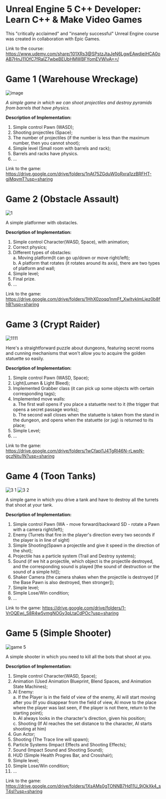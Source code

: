 # Unreal Engine 5 C++ Developer: Learn C++ & Make Video Games
This "critically acclaimed" and "insanely successful" Unreal Engine course was created in collaboration with Epic Games.

Link to the course: https://www.udemy.com/share/101XRs3@SPstzJtaJeN6LgwEAwdieiHCA0oAB7HnJ11OfC7fRaIZ7wbeBEUbHMWBFYomEVWlvA==/

# Game 1 (Warehouse Wreckage)
![image](https://github.com/Nazar-1k/Unreal_Engine_5_Curs-1/assets/82716260/1769e4e5-5158-41f2-b774-1e1160ec6469)

_A simple game in which we can shoot projectiles and destroy pyramids from barrels that have physics._

**Description of Implementation:**
1. Simple control Pawn (WASD);
2. Shooting projectiles (Space);
3. The number of projectiles (if the number is less than the maximum number, then you cannot shoot);
4. Simple level (Small room with barrels and rack);
5. Barrels and racks have physics.
6. ...

Link to the game: https://drive.google.com/drive/folders/1nAt75ZGduW0oRxra1zzBRFHT-gjMqymT?usp=sharing

# Game 2 (Obstacle Assault)
![1](https://github.com/Nazar-1k/Unreal_Engine_5_Curs-1/assets/82716260/e5c61ebd-5e39-48a4-97f6-c2f38db9651c)

A simple platformer with obstacles.

**Description of Implementation:**
1. Simple control Сharacter(WASD, Space), with animation;
2. Сorrect physics;
3. Different types of obstacles:  
    a. Moving platform(It can go up/down or move right/left);  
    b. A platform that rotates (it rotates around its axis), there are two types of platform and wall;  
4.  Simple level;
5.  Final prize.
6. ...

Link to the game: https://drive.google.com/drive/folders/1HhX0zoqq1nmFf_XwltvklmLjez0b8fhB?usp=sharing

# Game 3 (Crypt Raider)
![1111](https://github.com/Nazar-1k/Unreal_Engine_5_Curs-1/assets/82716260/dcfb8030-d79f-464b-99f1-70f8948e9248)

Here's a straightforward puzzle about dungeons, featuring secret rooms and cunning mechanisms that won't allow you to acquire the golden statuette so easily.

**Description of Implementation:**
1. Simple control Pawn (WASD, Space);  
2. Light(Lumen & Light Bleed);  
3. Implemented Grabber class (it can pick up some objects with certain corresponding tags);  
4. Implemented move walls:  
       a. The first wall opens if you place a statuette next to it (the trigger that opens a secret passage works);  
       b. The second wall closes when the statuette is taken from the stand in the dungeon, and opens when the statuette (or jug) is returned to its place;  
6. Simple Level;  
8. ...

Link to the game: https://drive.google.com/drive/folders/1wCfapl1J4TgRI46N-rLwpN-gczNitu1N?usp=sharing

# Game 4 (Toon Tanks)
![3 1](https://github.com/Nazar-1k/Unreal_Engine_5_Curs-1/assets/82716260/81b427dc-5af7-458a-9718-b247f6289249)
![3 2](https://github.com/Nazar-1k/Unreal_Engine_5_Curs-1/assets/82716260/0ba03d52-f285-49aa-9607-e226c0ac5b87)

A simple game in which you drive a tank and have to destroy all the turrets that shoot at your tank.

**Description of Implementation:**
1. Simple control Pawn (WA - move forward/backward SD - rotate a Pawn with a camera right/left);
2. Enemy (Turrets that fire in the player's direction every two seconds if the player is in line of sight)
3. Simple Shooting(Spawn a projectile and give it speed in the direction of the shot);
4. Projectile has a particle system (Trail and Destroy systems);
5. Sound (if we hit a projectile, which object is the projectile destroyed, and the corresponding sound is played [the sound of destruction or the sound of a simple hit]);  
6. Shaker Camera (the camera shakes when the projectile is destroyed [if the Base Pawn is also destroyed, then stronger]);
7. Simple level;  
8. Simple Lose/Win condition;  
9. ...

Link to the game: https://drive.google.com/drive/folders/1-VrOQEwj_S8R4w5vmgNOGy3pLtaCdPOc?usp=sharing

# Game 5 (Simple Shooter)
![game 5](https://github.com/Nazar-1k/Unreal_Engine_5_Curs-1/assets/82716260/51cfec85-9f49-485c-a627-39b7e0df8ca6)

A simple shooter in which you need to kill all the bots that shoot at you.

**Description of Implementation:**
1. Simple control Сharacter(WASD, Space);
2. Animation (Used Animation Blueprint, Blend Spaces, and Animation State Machines);
3. AI Enemy:  
    a. If the Player is in the field of view of the enemy, AI will start moving after you (If you disappear from the field of view, AI move to the place where the player was last seen, if the player is not there, return to the starting point);  
    b. AI always looks in the character's direction, given his position;  
    c. Shooting (If AI reaches the set distance to the character, AI starts shooting at him)
4. Gun Actor;    
5. Shooting (The Trace line will spawn);
6. Particle Systems (Impact Effects and Shooting Effects);  
7. Sound (Impact Sound and Shooting Sound); 
8. HUD (Simple Health Progres Bar, and Crosshair);  
9. Simple level;
10. Simple Lose/Win condition;
11. ...
    
Link to the game: https://drive.google.com/drive/folders/1XsAMs0gTONNB7Hd11U_9jOkXk4_sT4sI?usp=sharing
